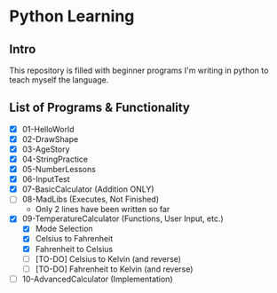 # Python Learning

## Intro

This repository is filled with beginner programs I'm writing in python to teach myself the language. 

## List of Programs & Functionality

 - [x] 01-HelloWorld
 - [x] 02-DrawShape
 - [x] 03-AgeStory
 - [x] 04-StringPractice
 - [x] 05-NumberLessons
 - [x] 06-InputTest
 - [x] 07-BasicCalculator (Addition ONLY)
 - [ ] 08-MadLibs (Executes, Not Finished)
	 - Only 2 lines have been written so far
 - [x] 09-TemperatureCalculator (Functions, User Input, etc.)
	 - [x] Mode Selection
	 - [x] Celsius to Fahrenheit
	 - [x] Fahrenheit to Celsius
	 - [ ] [TO-DO] Celsius to Kelvin (and reverse)
	 - [ ] [TO-DO] Fahrenheit to Kelvin (and reverse)
 - [ ] 10-AdvancedCalculator (Implementation)